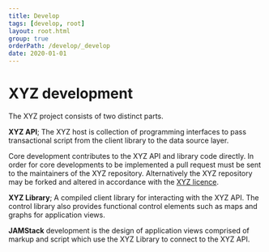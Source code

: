 ```yaml
---
title: Develop
tags: [develop, root]
layout: root.html
group: true
orderPath: /develop/_develop
date: 2020-01-01
---
```


# XYZ development

The XYZ project consists of two distinct parts.

**XYZ API**; The XYZ host is collection of programming interfaces to pass transactional script from the client library to the data source layer.

Core development contributes to the XYZ API and library code directly. In order for core developments to be implemented a pull request must be sent to the maintainers of the XYZ repository. Alternatively the XYZ repository may be forked and altered in accordance with the [XYZ licence](https://github.com/GEOLYTIX/xyz/blob/master/LICENSE).

**XYZ Library**; A compiled client library for interacting with the XYZ API. The control library also provides functional control elements such as maps and graphs for application views.

**JAMStack** development is the design of application views comprised of markup and script which use the XYZ Library to connect to the XYZ API.